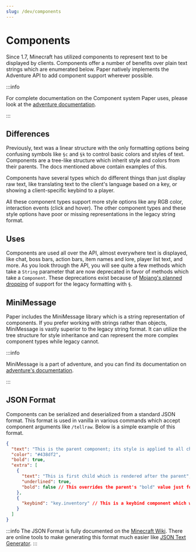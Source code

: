 ```yaml
---
slug: /dev/components
---
```


# Components

Since 1.7, Minecraft has utilized components to represent text to be displayed
by clients. Components offer a number of benefits over plain text strings which are enumerated below.
Paper natively implements the Adventure API to add component support wherever possible.

:::info

For complete documentation on the Component system Paper uses, please look at the
[adventure documentation](https://docs.advntr.dev).

:::

## Differences

Previously, text was a linear structure with the only formatting options being
confusing symbols like `§c` and `§k` to control basic colors and styles of text.
Components are a tree-like structure which inherit style and colors from their parents.
The docs mentioned above contain examples of this. 

Components have several types which do different things than just display raw text, like
translating text to the client's language based on a key, or showing a client-specific keybind
to a player.

All these component types support more style options like any RGB color, interaction events
(click and hover). The other component types and these style options have poor or missing
representations in the legacy string format.

## Uses

Components are used all over the API, almost everywhere text is displayed, like chat,
boss bars, action bars, item names and lore, player list text, and more. As you look
through the API, you will see quite a few methods which take a `String` parameter that
are now deprecated in favor of methods which take a `Component`. These deprecations exist
because of [Mojang's planned dropping](https://bugs.mojang.com/browse/MC-190605?focusedId=993040&page=com.atlassian.jira.plugin.system.issuetabpanels%3Acomment-tabpanel#comment-993040)
of support for the legacy formatting with `§`.

## MiniMessage

Paper includes the MiniMessage library which is a string representation of components. If you prefer working with
strings rather than objects, MiniMessage is vastly superior to the legacy string format. It can utilize the tree
structure for style inheritance and can represent the more complex component types while legacy cannot.

:::info

MiniMessage is a part of adventure, and you can find its documentation on [adventure's documentation](https://docs.advntr.dev/minimessage/index.html).

:::

## JSON Format

Components can be serialized and deserialized from a standard JSON format. This format is used
in vanilla in various commands which accept component arguments like `/tellraw`. Below is a simple example
of this format.

```json
{
  "text": "This is the parent component; its style is applied to all children",
  "color": "#438df2",
  "bold": true,
  "extra": [
    {
      "text": "This is first child which is rendered after the parent",
      "underlined": true,
      "bold": false // This overrides the parent's "bold" value just for this component
    },
    {
      "keybind": "key.inventory" // This is a keybind component which will display the client's keybind for that action
    }
  ]
}
```

:::info
The JSON Format is fully documented on the [Minecraft Wiki](https://minecraft.fandom.com/wiki/Raw_JSON_text_format). There are
online tools to make generating this format much easier like [JSON Text Generator](https://minecraft.tools/en/json_text.php).
:::
